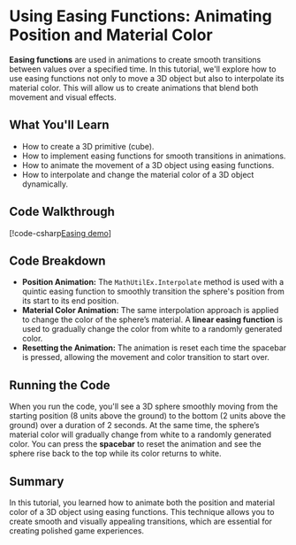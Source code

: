 # Using Easing Functions: Animating Position and Material Color

**Easing functions** are used in animations to create smooth transitions between values over a specified time. In this tutorial, we'll explore how to use easing functions not only to move a 3D object but also to interpolate its material color. This will allow us to create animations that blend both movement and visual effects.

## What You'll Learn
- How to create a 3D primitive (cube).
- How to implement easing functions for smooth transitions in animations.
- How to animate the movement of a 3D object using easing functions.
- How to interpolate and change the material color of a 3D object dynamically.

## Code Walkthrough

[!code-csharp[Easing demo](../../../examples/snippets/Easing_Example01/Program.cs)]

## Code Breakdown

- **Position Animation:** The `MathUtilEx.Interpolate` method is used with a quintic easing function to smoothly transition the sphere's position from its start to its end position.
- **Material Color Animation:** The same interpolation approach is applied to change the color of the sphere’s material. A **linear easing function** is used to gradually change the color from white to a randomly generated color.
- **Resetting the Animation:** The animation is reset each time the spacebar is pressed, allowing the movement and color transition to start over.

## Running the Code

When you run the code, you'll see a 3D sphere smoothly moving from the starting position (8 units above the ground) to the bottom (2 units above the ground) over a duration of 2 seconds. At the same time, the sphere’s material color will gradually change from white to a randomly generated color. You can press the **spacebar** to reset the animation and see the sphere rise back to the top while its color returns to white.

## Summary

In this tutorial, you learned how to animate both the position and material color of a 3D object using easing functions. This technique allows you to create smooth and visually appealing transitions, which are essential for creating polished game experiences.